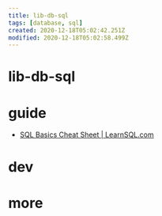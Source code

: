 ```yaml
---
title: lib-db-sql
tags: [database, sql]
created: 2020-12-18T05:02:42.251Z
modified: 2020-12-18T05:02:58.499Z
---
```


# lib-db-sql

# guide

- [SQL Basics Cheat Sheet | LearnSQL.com](https://learnsql.com/blog/sql-basics-cheat-sheet/)
# dev

# more
